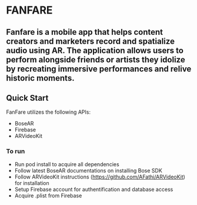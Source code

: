 # FANFARE
## Fanfare is a mobile app that helps content creators and marketers record and spatialize audio using AR. The application allows users to perform alongside friends or artists they idolize by recreating immersive performances and relive historic moments. 

## Quick Start
FanFare utilizes the following APIs:
- BoseAR
- Firebase
- ARVideoKit 

### To run
- Run pod install to acquire all dependencies
- Follow latest BoseAR documentations on installing Bose SDK
- Follow ARVideoKit instructions (https://github.com/AFathi/ARVideoKit) for installation
- Setup Firebase account for authentification and database access
- Acquire .plist from Firebase



